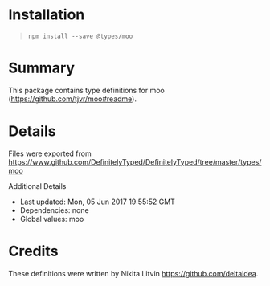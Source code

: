 # Installation
> `npm install --save @types/moo`

# Summary
This package contains type definitions for moo (https://github.com/tjvr/moo#readme).

# Details
Files were exported from https://www.github.com/DefinitelyTyped/DefinitelyTyped/tree/master/types/moo

Additional Details
 * Last updated: Mon, 05 Jun 2017 19:55:52 GMT
 * Dependencies: none
 * Global values: moo

# Credits
These definitions were written by Nikita Litvin <https://github.com/deltaidea>.
